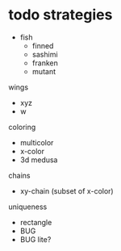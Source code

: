 # todo strategies
- fish
  - finned
  - sashimi
  - franken
  - mutant

wings
- xyz
- w

coloring
- multicolor
- x-color
- 3d medusa

chains
- xy-chain (subset of x-color)

uniqueness
- rectangle
- BUG
- BUG lite?